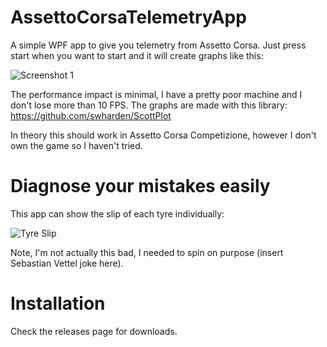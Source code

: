 # AssettoCorsaTelemetryApp

A simple WPF app to give you telemetry from Assetto Corsa. Just press start when you want to start and it will create graphs like this:

![Screenshot 1](https://github.com/Benny121221/AssettoCorsaTelemetryApp/blob/master/images/Annotation%202020-06-18%20195554.png)

The performance impact is minimal, I have a pretty poor machine and I don't lose more than 10 FPS. The graphs are made with this library: https://github.com/swharden/ScottPlot

In theory this should work in Assetto Corsa Competizione, however I don't own the game so I haven't tried.

# Diagnose your mistakes easily

This app can show the slip of each tyre individually:

![Tyre Slip](https://raw.githubusercontent.com/Benny121221/AssettoCorsaTelemetryApp/master/images/Annotation%202020-06-18%20202709.png)

Note, I'm not actually this bad, I needed to spin on purpose (insert Sebastian Vettel joke here).

# Installation

Check the releases page for downloads.

